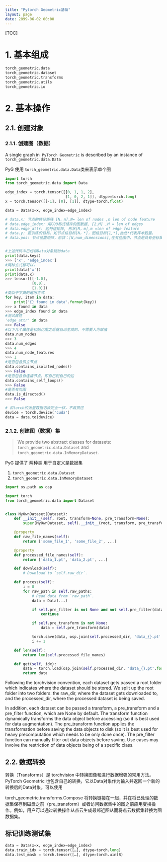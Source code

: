 ```yaml
---
title: "Pytorch Geometric基础"
layout: page
date: 2099-06-02 00:00
---
```

[TOC]

# 1. 基本组成 


```python
torch_geometric.data
torch_geometric.dataset
torch_geometric.transforms 
torch_geometric.utils 
torch_geometric.io 
```


# 2. 基本操作


## 2.1. 创建对象 

### 2.1.1. 创建图（数据）

A single graph in` PyTorch Geometric` is described by an instance of `torch_geometric.data.Data`


PyG 使用 `torch_geometric.data.Data`类来表示单个图


```python
import torch
from torch_geometric.data import Data

edge_index = torch.tensor([[0, 1, 1, 2],
                           [1, 0, 2, 1]], dtype=torch.long)
x = torch.tensor([[-1], [0], [1]], dtype=torch.float)

data = Data(x=x, edge_index=edge_index)

# data.x: 节点的特征矩阵 [N，n],N= len of nodes ,n len of node feature
# data.edge_index: 用COO格式储存的图数据, [2,M] ,M = len of edges
# data.edge_attr: 边特征矩阵, 形状[M，m],m =len of edge feature
# data.y: 要训练的目标，如节点级目标[N，*]，图级目标[1,*],此处*代表样本数量。
# data.pos: 节点位置矩阵，形状：[N,num_dimensions],在有些图中，节点是具有坐标属性，比如3D点云，每个节点都是3维空间中的一个坐标，类似的也可以是其它维度的。

```


```python

#上述代码中已经将Data对象赋给data
print(data.keys)
>>> ['x', 'edge_index']
#两种方式都可以，
print(data['x'])
print(data.x)
>>> tensor([[-1.0],
            [0.0],
            [1.0]])
#类似于字典的遍历方式
for key, item in data:
    print("{} found in data".format(key))
>>> x found in data
>>> edge_index found in data
#测试属性
'edge_attr' in data
>>> False
#以下几个属性是初始化图之后就自动生成的，不需要人为赋值
data.num_nodes
>>> 3
data.num_edges
>>> 4
data.num_node_features
>>> 1
#是否包含孤立节点
data.contains_isolated_nodes()
>>> False
#是否包含自连接节点，即自己到自己的边
data.contains_self_loops()
>>> False
#是否有向图
data.is_directed()
>>> False

# 和torch的张量数据切换完全一样，不再赘述
device = torch.device('cuda')
data = data.to(device)

```

### 2.1.2. 创建图（数据）集

>We provide two abstract classes for datasets: `torch_geometric.data.Dataset` and `torch_geometric.data.InMemoryDataset`. 

PyG 提供了 两种类 用于自定义是数据集
1. `torch_geometric.data.Dataset`  
2. `torch_geometric.data.InMemoryDataset`


```python
import os.path as osp

import torch
from torch_geometric.data import Dataset


class MyOwnDataset(Dataset):
    def __init__(self, root, transform=None, pre_transform=None):
        super(MyOwnDataset, self).__init__(root, transform, pre_transform)

    @property
    def raw_file_names(self):
        return ['some_file_1', 'some_file_2', ...]

    @property
    def processed_file_names(self):
        return ['data_1.pt', 'data_2.pt', ...]

    def download(self):
        # Download to `self.raw_dir`.

    def process(self):
        i = 0
        for raw_path in self.raw_paths:
            # Read data from `raw_path`.
            data = Data(...)

            if self.pre_filter is not None and not self.pre_filter(data):
                continue

            if self.pre_transform is not None:
                data = self.pre_transform(data)

            torch.save(data, osp.join(self.processed_dir, 'data_{}.pt'.format(i)))
            i += 1

    def len(self):
        return len(self.processed_file_names)

    def get(self, idx):
        data = torch.load(osp.join(self.processed_dir, 'data_{}.pt'.format(idx)))
        return data
```

Following the torchvision convention, each dataset gets passed a root folder which indicates where the dataset should be stored. We split up the root folder into two folders: the raw_dir, where the dataset gets downloaded to, and the processed_dir, where the processed dataset is being saved.

In addition, each dataset can be passed a transform, a pre_transform and a pre_filter function, which are None by default. The transform function dynamically transforms the data object before accessing (so it is best used for data augmentation). The pre_transform function applies the transformation before saving the data objects to disk (so it is best used for heavy precomputation which needs to be only done once). The pre_filter function can manually filter out data objects before saving. Use cases may involve the restriction of data objects being of a specific class.


## 2.2. 数据转换



转换（Transforms）是 torchvision 中转换图像和进行数据增强的常用方法。PyTorch Geometric 也包含自己的转换，它以Data对象作为输入并返回一个新的转换后的Data对象。可以使用

torch_geometric.transforms.Compose 
将转换链接在一起，并在将已处理的数据集保存到磁盘之前（pre_transform）或者访问数据集中的图之前应用变换操作。例如，用户可以通过转换操作从点云生成最邻近图从而将点云数据集转换为图数据集。

## 标记训练测试集

```python
data = Data(x=x, edge_index=edge_index)
data.train_idx = torch.tensor([…], dtype=torch.long)
data.test_mask = torch.tensor([…], dtype=torch.uint8)
```